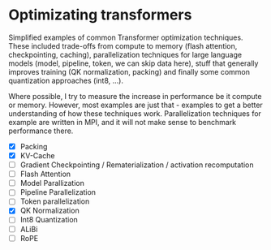 # Optimizating transformers
Simplified examples of common Transformer optimization techniques. These included
trade-offs from compute to memory (flash attention, checkpointing, caching), parallelization techniques for large language models (model, pipeline,
token, we can skip data here), stuff that generally improves training (QK normalization,
packing) and finally some common quantization approaches (int8, ...).

Where possible, I try to measure the increase in performance be it compute or memory. 
However, most examples are just that - examples to get a better understanding of 
how these techniques work. Parallelization techniques for example are written in MPI,
and it will not make sense to benchmark performance there.

- [X] Packing
- [X] KV-Cache
- [ ] Gradient Checkpointing / Rematerialization / activation recomputation
- [ ] Flash Attention
- [ ] Model Parallization
- [ ] Pipeline Parallelization
- [ ] Token parallelization
- [X] QK Normalization
- [ ] Int8 Quantization
- [ ] ALiBi
- [ ] RoPE